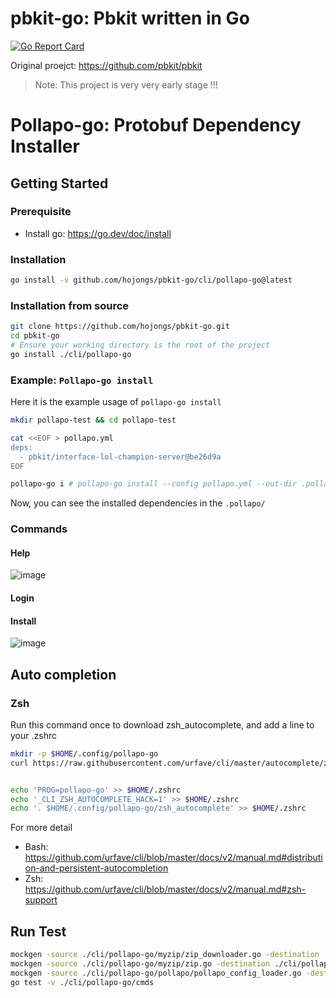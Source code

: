# pbkit-go: Pbkit written in Go

[![Go Report Card](https://goreportcard.com/badge/github.com/hojongs/pbkit-go)](https://goreportcard.com/report/github.com/hojongs/pbkit-go)

Original proejct: https://github.com/pbkit/pbkit

> Note: This project is very very early stage !!!

# Pollapo-go: Protobuf Dependency Installer

## Getting Started

### Prerequisite

- Install go: https://go.dev/doc/install

### Installation

```sh
go install -v github.com/hojongs/pbkit-go/cli/pollapo-go@latest
```

### Installation from source

```sh
git clone https://github.com/hojongs/pbkit-go.git
cd pbkit-go
# Ensure your working directory is the root of the project
go install ./cli/pollapo-go
```

### Example: `Pollapo-go install`

Here it is the example usage of `pollapo-go install`

```sh
mkdir pollapo-test && cd pollapo-test

cat <<EOF > pollapo.yml
deps:
  - pbkit/interface-lol-champion-server@be26d9a
EOF

pollapo-go i # pollapo-go install --config pollapo.yml --out-dir .pollapo
```

Now, you can see the installed dependencies in the `.pollapo/`

### Commands

#### Help

![image](https://user-images.githubusercontent.com/15096588/156098794-4babe731-5c16-4742-83cc-db707b66afae.png)

#### Login

#### Install

![image](https://user-images.githubusercontent.com/15096588/156098974-922c4269-2b4a-4d27-a0f0-b0818aa94bd1.png)

## Auto completion

### Zsh

Run this command once to download zsh_autocomplete, and add a line to your .zshrc

```sh
mkdir -p $HOME/.config/pollapo-go
curl https://raw.githubusercontent.com/urfave/cli/master/autocomplete/zsh_autocomplete > $HOME/.config/pollapo-go/zsh_autocomplete


echo 'PROG=pollapo-go' >> $HOME/.zshrc
echo '_CLI_ZSH_AUTOCOMPLETE_HACK=1' >> $HOME/.zshrc
echo '. $HOME/.config/pollapo-go/zsh_autocomplete' >> $HOME/.zshrc
```

For more detail
- Bash: https://github.com/urfave/cli/blob/master/docs/v2/manual.md#distribution-and-persistent-autocompletion
- Zsh: https://github.com/urfave/cli/blob/master/docs/v2/manual.md#zsh-support

## Run Test

```sh
mockgen -source ./cli/pollapo-go/myzip/zip_downloader.go -destination ./cli/pollapo-go/myzip/zip_downloader_mock.go -package myzi
mockgen -source ./cli/pollapo-go/myzip/zip.go -destination ./cli/pollapo-go/myzip/zip_mock.go -package myzip
mockgen -source ./cli/pollapo-go/pollapo/pollapo_config_loader.go -destination ./cli/pollapo-go/pollapo/pollapo_config_loader_mock.go -package pollapo
go test -v ./cli/pollapo-go/cmds
```
